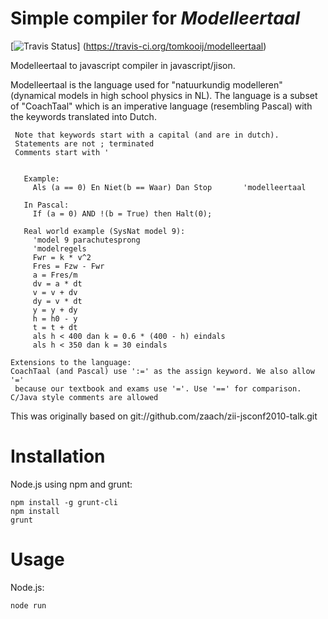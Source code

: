 Simple compiler for *Modelleertaal*
==========================================

[![Travis Status](https://travis-ci.org/tomkooij/modelleertaal.svg)]
(https://travis-ci.org/tomkooij/modelleertaal)

Modelleertaal to javascript compiler in javascript/jison.

Modelleertaal is  the language used for "natuurkundig modelleren" 
 (dynamical models in  high school physics in NL). 
The language is a subset of "CoachTaal" which is an imperative language (resembling Pascal) 
 with the keywords translated into Dutch.
```
 Note that keywords start with a capital (and are in dutch).
 Statements are not ; terminated
 Comments start with '


   Example:
     Als (a == 0) En Niet(b == Waar) Dan Stop       'modelleertaal

   In Pascal:
     If (a = 0) AND !(b = True) then Halt(0);

   Real world example (SysNat model 9):
     'model 9 parachutesprong
     'modelregels
     Fwr = k * v^2
     Fres = Fzw - Fwr
     a = Fres/m
     dv = a * dt
     v = v + dv
     dy = v * dt
     y = y + dy
     h = h0 - y
     t = t + dt
     als h < 400 dan k = 0.6 * (400 - h) eindals
     als h < 350 dan k = 30 eindals

Extensions to the language:
CoachTaal (and Pascal) use ':=' as the assign keyword. We also allow '='
 because our textbook and exams use '='. Use '==' for comparison.
C/Java style comments are allowed
```

This was originally based on git://github.com/zaach/zii-jsconf2010-talk.git

Installation
============

Node.js using npm and grunt:

```
npm install -g grunt-cli
npm install 
grunt 
```

Usage
=====

Node.js:
```
node run
```
